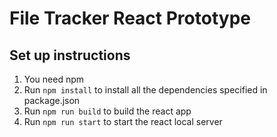# File Tracker React Prototype

## Set up instructions

1. You need npm
2. Run `npm install` to install all the dependencies specified in package.json
3. Run `npm run build` to build the react app
4. Run `npm run start` to start the react local server
